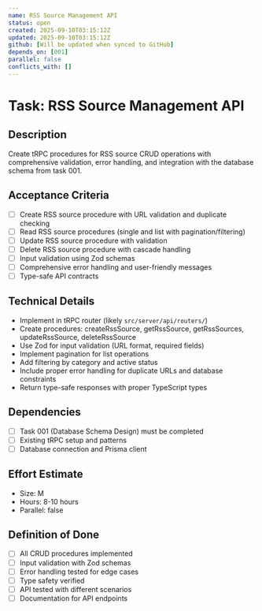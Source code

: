 ```yaml
---
name: RSS Source Management API
status: open
created: 2025-09-10T03:15:12Z
updated: 2025-09-10T03:15:12Z
github: [Will be updated when synced to GitHub]
depends_on: [001]
parallel: false
conflicts_with: []
---
```


# Task: RSS Source Management API

## Description

Create tRPC procedures for RSS source CRUD operations with comprehensive validation, error handling, and integration with the database schema from task 001.

## Acceptance Criteria

- [ ] Create RSS source procedure with URL validation and duplicate checking
- [ ] Read RSS source procedures (single and list with pagination/filtering)
- [ ] Update RSS source procedure with validation
- [ ] Delete RSS source procedure with cascade handling
- [ ] Input validation using Zod schemas
- [ ] Comprehensive error handling and user-friendly messages
- [ ] Type-safe API contracts

## Technical Details

- Implement in tRPC router (likely `src/server/api/routers/`)
- Create procedures: createRssSource, getRssSource, getRssSources, updateRssSource, deleteRssSource
- Use Zod for input validation (URL format, required fields)
- Implement pagination for list operations
- Add filtering by category and active status
- Include proper error handling for duplicate URLs and database constraints
- Return type-safe responses with proper TypeScript types

## Dependencies

- [ ] Task 001 (Database Schema Design) must be completed
- [ ] Existing tRPC setup and patterns
- [ ] Database connection and Prisma client

## Effort Estimate

- Size: M
- Hours: 8-10 hours
- Parallel: false

## Definition of Done

- [ ] All CRUD procedures implemented
- [ ] Input validation with Zod schemas
- [ ] Error handling tested for edge cases
- [ ] Type safety verified
- [ ] API tested with different scenarios
- [ ] Documentation for API endpoints
